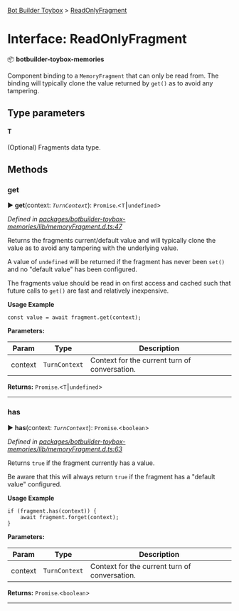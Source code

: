 [Bot Builder Toybox](../README.md) > [ReadOnlyFragment](../interfaces/botbuilder_toybox.readonlyfragment.md)



# Interface: ReadOnlyFragment


:package: **botbuilder-toybox-memories**

Component binding to a `MemoryFragment` that can only be read from. The binding will typically clone the value returned by `get()` as to avoid any tampering.

## Type parameters
#### T 

(Optional) Fragments data type.


## Methods
<a id="get"></a>

###  get

► **get**(context: *`TurnContext`*): `Promise`.<`T`⎮`undefined`>



*Defined in [packages/botbuilder-toybox-memories/lib/memoryFragment.d.ts:47](https://github.com/Stevenic/botbuilder-toybox/blob/793fe8d/packages/botbuilder-toybox-memories/lib/memoryFragment.d.ts#L47)*



Returns the fragments current/default value and will typically clone the value as to avoid any tampering with the underlying value.

A value of `undefined` will be returned if the fragment has never been `set()` and no "default value" has been configured.

The fragments value should be read in on first access and cached such that future calls to `get()` are fast and relatively inexpensive.

**Usage Example**

    const value = await fragment.get(context);


**Parameters:**

| Param | Type | Description |
| ------ | ------ | ------ |
| context | `TurnContext`   |  Context for the current turn of conversation. |





**Returns:** `Promise`.<`T`⎮`undefined`>





___

<a id="has"></a>

###  has

► **has**(context: *`TurnContext`*): `Promise`.<`boolean`>



*Defined in [packages/botbuilder-toybox-memories/lib/memoryFragment.d.ts:63](https://github.com/Stevenic/botbuilder-toybox/blob/793fe8d/packages/botbuilder-toybox-memories/lib/memoryFragment.d.ts#L63)*



Returns `true` if the fragment currently has a value.

Be aware that this will always return `true` if the fragment has a "default value" configured.

**Usage Example**

    if (fragment.has(context)) {
        await fragment.forget(context);
    }


**Parameters:**

| Param | Type | Description |
| ------ | ------ | ------ |
| context | `TurnContext`   |  Context for the current turn of conversation. |





**Returns:** `Promise`.<`boolean`>





___


